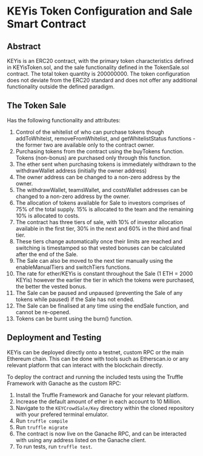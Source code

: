 # KEYis Token Configuration and Sale Smart Contract

## Abstract

KEYis is an ERC20 contract, with the primary token characteristics defined in KEYisToken.sol, and the sale functionality defined in the TokenSale.sol contract. The total token quantity is 200000000. The token configuration does not deviate from the ERC20 standard and does not offer any additional functionality outside the defined paradigm.

## The Token Sale

Has the following functionality and attributes:

1. Control of the whitelist of who can purchase tokens though addToWhiteist, removeFromWhitelist, and getWhitelistStatus functions - the former two are available only to the contract owner.
2. Purchasing tokens from the contract using the buyTokens function. Tokens (non-bonus) are purchased only through this function.
3. The ether sent when purchasing tokens is immediately withdrawn to the withdrawWallet address (initially the owner address)
4. The owner address can be changed to a non-zero address by the owner.
5. The withdrawWallet, teamsWallet, and costsWallet addresses can be changed to a non-zero address by the owner.
6. The allocation of tokens available for Sale to investors comprises of 75% of the total supply. 15% is allocated to the team and the remaining 10% is allocated to costs.
7. The contract has three tiers of sale, with 10% of investor allocation available in the first tier, 30% in the next and 60% in the third and final tier.
8. These tiers change automatically once their limits are reached and switching is timestamped so that vested bonuses can be calculated after the end of the Sale.
9. The Sale can also be moved to the next tier manually using the enableManualTiers and switchTiers functions.
10. The rate for ether/KEYis is constant throughout the Sale (1 ETH = 2000 KEYis) however the earlier the tier in which the tokens were purchased, the better the vested bonus.
11. The Sale can be paused and unpaused (preventing the Sale of any tokens while paused) if the Sale has not ended.
12. The Sale can be finalised at any time using the endSale function, and cannot be re-opened.
13. Tokens can be burnt using the burn() function.

## Deployment and Testing

KEYis can be deployed directly onto a testnet, custom RPC or the main Ethereum chain. This can be done with tools such as Etherscan.io or any relevant platform that can interact with the blockchain directly.

To deploy the contract and running the included tests using the Truffle Framework with Ganache as the custom RPC:

1. Install the Truffle Framework and Ganache for your relevant platform.
2. Increase the default amount of ether in each account to 10 Million.
3. Navigate to the `KEYCrowdSale/Key` directory within the cloned repository with your prefered terminal emulator.
4. Run `truffle compile`
5. Run `truffle migrate`
6. The contract is now live on the Ganache RPC, and can be interacted with using any address listed on the Ganache client.
7. To run tests, run `truffle test`.
